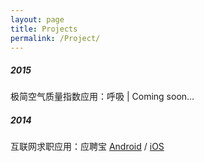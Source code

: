 ```yaml
---
layout: page
title: Projects
permalink: /Project/
---
```


##### 2015  
极简空气质量指数应用：呼吸 | Coming soon...

##### 2014  
互联网求职应用：应聘宝 [Android](http://www.wandoujia.com/apps/com.lzzs.lzzsapp) / [iOS](https://itunes.apple.com/us/app/ying-pin-bao/id979847702?l=zh&ls=1&mt=8)
